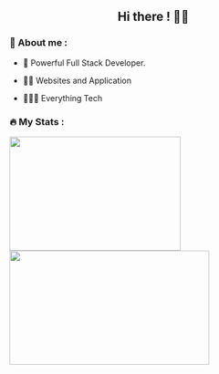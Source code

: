 <h2 align="center"> Hi there ! 👋🏽 </h2>



### :guard: About me : 



- 👾 Powerful Full Stack Developer.



- 💪🏽 Websites and Application



- 🙇🏻‍♂️ Everything Tech



### 🔥 My Stats : 





<img width=300 height=200 align="left" src="https://github-readme-stats.vercel.app/api/top-langs/?username=Raj5222&show_icons=true&theme=radical&layout=compact" />



<img width=350 height=200 align="center" src="https://github-readme-streak-stats.herokuapp.com/?user=Raj5222&theme=dracula" />

